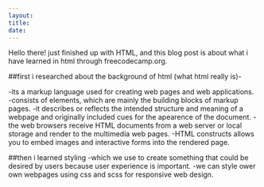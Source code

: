 ```yaml
---
layout:
title:
date:
---
```


Hello there! just finished up with HTML, and this blog post is about what i have learned in html through freecodecamp.org.

##first i researched about the background of html (what html really is)-

-its a markup language used for creating web pages and web applications.
-consists of elements, which are mainly the building blocks of markup pages.
-it describes or reflects the intended structure and meaning of a webpage and originally included cues for the apearence of     the document.
-the web browsers receive HTML documents from a web server or local storage and render to the multimedia web pages.
-HTML constructs allows you to embed images and interactive forms into the rendered page.

##then i learned styling
-which we use to create something that could be desired by users because user experience is important.
-we can style ower own webpages using css and scss for responsive web design.
